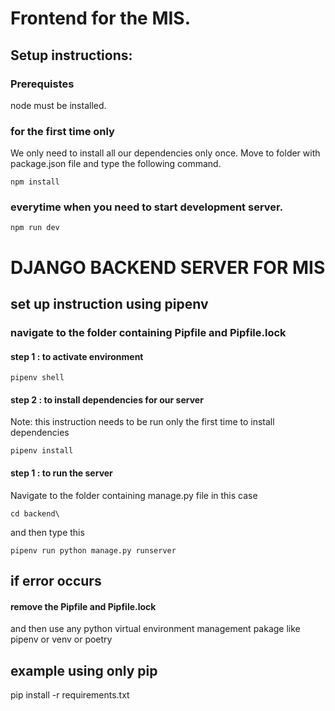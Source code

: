 # Frontend for the MIS.

## Setup instructions:

### Prerequistes

node must be installed.

### for the first time only

We only need to install all our dependencies only once.
Move to folder with package.json file and type the following command.

```
npm install
```

### everytime when you need to start development server.

```
npm run dev
```


# DJANGO BACKEND SERVER FOR MIS

## set up instruction using pipenv

### navigate to the folder containing Pipfile and Pipfile.lock

#### step 1 : to activate environment 

```
pipenv shell

```

#### step 2 : to install dependencies for our server 
Note: this instruction needs to be run only the first time to install dependencies

```
pipenv install  

```

#### step 1 : to run the server
Navigate to the folder containing manage.py file in this case 

```
cd backend\
```
and then type this

```
pipenv run python manage.py runserver

```

## if error occurs 

#### remove the Pipfile and Pipfile.lock

and then use any python virtual environment management pakage like pipenv or venv or poetry

## example using only pip

pip install -r requirements.txt


